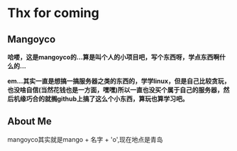 # Thx for coming
## Mangoyco
**哈喽，这是mangoyco的...算是叫个人的小项目吧，写个东西呀，学点东西啊什么的...**

**em...其实一直是想搞一搞服务器之类的东西的，学学linux，但是自己比较贪玩，也没啥自信(当然花钱也是一方面，嘿嘿)所以一直也没买个属于自己的服务器，然后机缘巧合的就搁github上搞了这么个小东西，算玩也算学习吧。**

## About Me

mangoyco其实就是mango + 名字 + 'o',现在地点是青岛